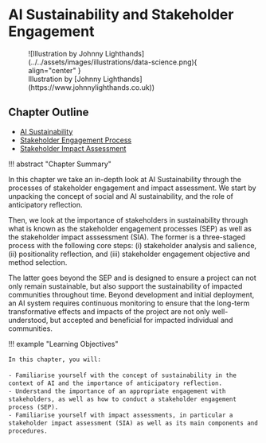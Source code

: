 # AI Sustainability and Stakeholder Engagement
<figure markdown>
  ![Illustration by Johnny Lighthands](../../assets/images/illustrations/data-science.png){ align="center" }
  <figcaption>Illustration by [Johnny Lighthands](https://www.johnnylighthands.co.uk))</figcaption>
</figure>

## Chapter Outline

- [AI Sustainability](sustainability.md)
- [Stakeholder Engagement Process](engagement.md)
- [Stakeholder Impact Assessment](impact.md)


!!! abstract "Chapter Summary"

   In this chapter we take an in-depth look at AI Sustainability through the processes of stakeholder engagement and impact assessment. We start by unpacking the concept of social and AI sustainability, and the role of anticipatory reflection. 

   Then, we look at the importance of stakeholders in sustainability through what is known as the stakeholder engagement processes (SEP) as well as the stakeholder impact asssessment (SIA). The former is a three-staged process with the following core steps: (i) stakeholder analysis and salience, (ii) positionality reflection, and (iii) stakeholder engagement objective and method selection. 
   
   The latter goes beyond the SEP and is designed to ensure a project can not only remain sustainable, but also support the sustainability of impacted communities throughout time. Beyond development and initial deployment, an AI system requires continuous monitoring to ensure that the long-term transformative effects and impacts of the project are not only well-understood, but accepted and beneficial for impacted individual and communities.


!!! example "Learning Objectives"

    In this chapter, you will:
    
    - Familiarise yourself with the concept of sustainability in the context of AI and the importance of anticipatory reflection.
    - Understand the importance of an appropriate engagement with stakeholders, as well as how to conduct a stakeholder engagement process (SEP).
    - Familiarise yourself with impact assessments, in particular a stakeholder impact assessment (SIA) as well as its main components and procedures.
